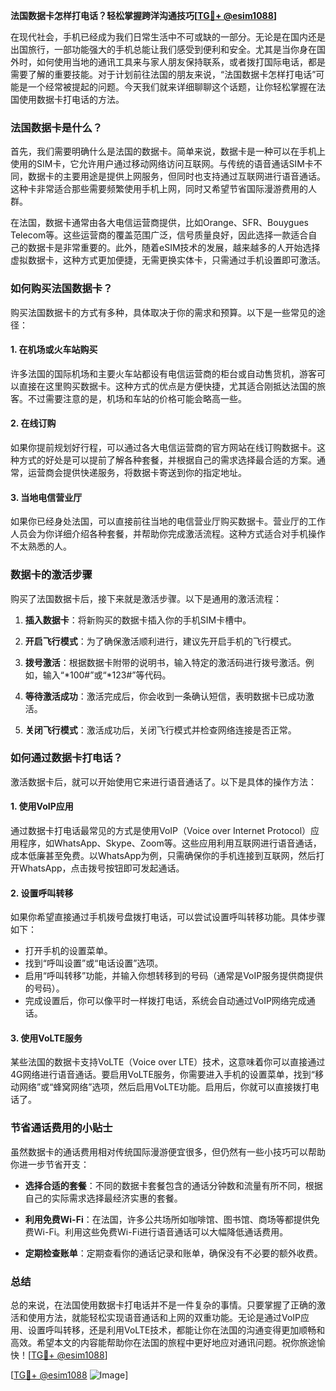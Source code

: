 **法国数据卡怎样打电话？轻松掌握跨洋沟通技巧[[TG💪+ @esim1088](https://t.me/s/esim1088)]**

在现代社会，手机已经成为我们日常生活中不可或缺的一部分。无论是在国内还是出国旅行，一部功能强大的手机总能让我们感受到便利和安全。尤其是当你身在国外时，如何使用当地的通讯工具来与家人朋友保持联系，或者拨打国际电话，都是需要了解的重要技能。对于计划前往法国的朋友来说，“法国数据卡怎样打电话”可能是一个经常被提起的问题。今天我们就来详细聊聊这个话题，让你轻松掌握在法国使用数据卡打电话的方法。

### 法国数据卡是什么？

首先，我们需要明确什么是法国的数据卡。简单来说，数据卡是一种可以在手机上使用的SIM卡，它允许用户通过移动网络访问互联网。与传统的语音通话SIM卡不同，数据卡的主要用途是提供上网服务，但同时也支持通过互联网进行语音通话。这种卡非常适合那些需要频繁使用手机上网，同时又希望节省国际漫游费用的人群。

在法国，数据卡通常由各大电信运营商提供，比如Orange、SFR、Bouygues Telecom等。这些运营商的覆盖范围广泛，信号质量良好，因此选择一款适合自己的数据卡是非常重要的。此外，随着eSIM技术的发展，越来越多的人开始选择虚拟数据卡，这种方式更加便捷，无需更换实体卡，只需通过手机设置即可激活。

### 如何购买法国数据卡？

购买法国数据卡的方式有多种，具体取决于你的需求和预算。以下是一些常见的途径：

#### 1. 在机场或火车站购买

许多法国的国际机场和主要火车站都设有电信运营商的柜台或自动售货机，游客可以直接在这里购买数据卡。这种方式的优点是方便快捷，尤其适合刚抵达法国的旅客。不过需要注意的是，机场和车站的价格可能会略高一些。

#### 2. 在线订购

如果你提前规划好行程，可以通过各大电信运营商的官方网站在线订购数据卡。这种方式的好处是可以提前了解各种套餐，并根据自己的需求选择最合适的方案。通常，运营商会提供快递服务，将数据卡寄送到你的指定地址。

#### 3. 当地电信营业厅

如果你已经身处法国，可以直接前往当地的电信营业厅购买数据卡。营业厅的工作人员会为你详细介绍各种套餐，并帮助你完成激活流程。这种方式适合对手机操作不太熟悉的人。

### 数据卡的激活步骤

购买了法国数据卡后，接下来就是激活步骤。以下是通用的激活流程：

1. **插入数据卡**：将新购买的数据卡插入你的手机SIM卡槽中。
   
2. **开启飞行模式**：为了确保激活顺利进行，建议先开启手机的飞行模式。

3. **拨号激活**：根据数据卡附带的说明书，输入特定的激活码进行拨号激活。例如，输入“*100#”或“*123#”等代码。

4. **等待激活成功**：激活完成后，你会收到一条确认短信，表明数据卡已成功激活。

5. **关闭飞行模式**：激活成功后，关闭飞行模式并检查网络连接是否正常。

### 如何通过数据卡打电话？

激活数据卡后，就可以开始使用它来进行语音通话了。以下是具体的操作方法：

#### 1. 使用VoIP应用

通过数据卡打电话最常见的方式是使用VoIP（Voice over Internet Protocol）应用程序，如WhatsApp、Skype、Zoom等。这些应用利用互联网进行语音通话，成本低廉甚至免费。以WhatsApp为例，只需确保你的手机连接到互联网，然后打开WhatsApp，点击拨号按钮即可发起通话。

#### 2. 设置呼叫转移

如果你希望直接通过手机拨号盘拨打电话，可以尝试设置呼叫转移功能。具体步骤如下：

- 打开手机的设置菜单。
- 找到“呼叫设置”或“电话设置”选项。
- 启用“呼叫转移”功能，并输入你想转移到的号码（通常是VoIP服务提供商提供的号码）。
- 完成设置后，你可以像平时一样拨打电话，系统会自动通过VoIP网络完成通话。

#### 3. 使用VoLTE服务

某些法国的数据卡支持VoLTE（Voice over LTE）技术，这意味着你可以直接通过4G网络进行语音通话。要启用VoLTE服务，你需要进入手机的设置菜单，找到“移动网络”或“蜂窝网络”选项，然后启用VoLTE功能。启用后，你就可以直接拨打电话了。

### 节省通话费用的小贴士

虽然数据卡的通话费用相对传统国际漫游便宜很多，但仍然有一些小技巧可以帮助你进一步节省开支：

- **选择合适的套餐**：不同的数据卡套餐包含的通话分钟数和流量有所不同，根据自己的实际需求选择最经济实惠的套餐。
  
- **利用免费Wi-Fi**：在法国，许多公共场所如咖啡馆、图书馆、商场等都提供免费Wi-Fi。利用这些免费Wi-Fi进行语音通话可以大幅降低通话费用。

- **定期检查账单**：定期查看你的通话记录和账单，确保没有不必要的额外收费。

### 总结

总的来说，在法国使用数据卡打电话并不是一件复杂的事情。只要掌握了正确的激活和使用方法，就能轻松实现语音通话和上网的双重功能。无论是通过VoIP应用、设置呼叫转移，还是利用VoLTE技术，都能让你在法国的沟通变得更加顺畅和高效。希望本文的内容能帮助你在法国的旅程中更好地应对通讯问题。祝你旅途愉快！[[TG💪+ @esim1088](https://t.me/s/esim1088)]

[[TG💪+ @esim1088](https://t.me/s/esim1088) ![Image](https://i.postimg.cc/4NQfJmqS/Snipaste-2025-05-13-00-14-12.png)]